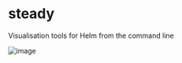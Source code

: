 # steady

Visualisation tools for Helm from the command line

![image](https://github.com/jsnctl/steady/assets/25587856/e50c5c67-b8fd-4ab3-8147-deb826ae1c9b)

